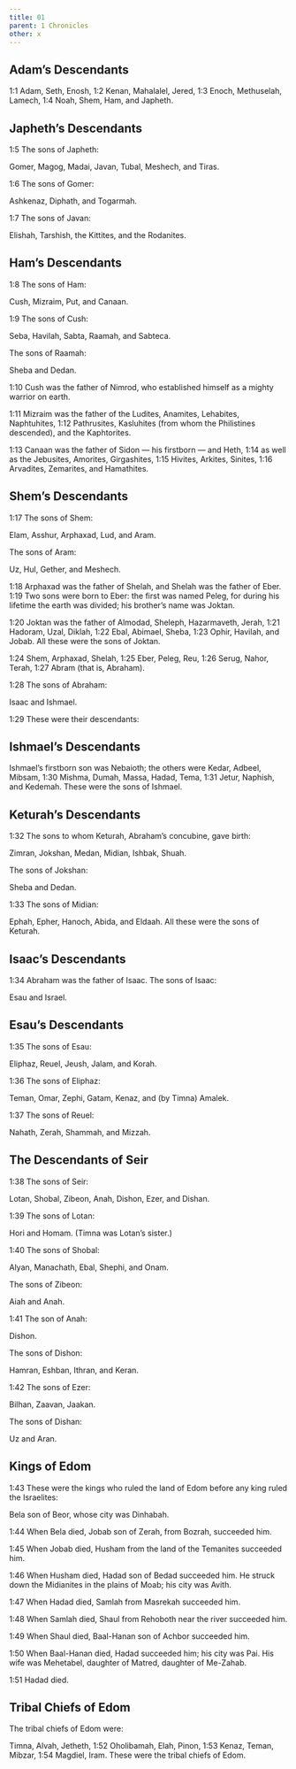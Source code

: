 ```yaml
---
title: 01
parent: 1 Chronicles
other: x
---
```


## Adam’s Descendants

<a name="1:1">1:1</a> Adam, Seth, Enosh, <a name="1:2">1:2</a> Kenan, Mahalalel, Jered, <a name="1:3">1:3</a> Enoch, Methuselah, Lamech, <a name="1:4">1:4</a> Noah, Shem, Ham, and Japheth.

## Japheth’s Descendants

<a name="1:5">1:5</a> The sons of Japheth:

Gomer, Magog, Madai, Javan, Tubal, Meshech, and Tiras.

<a name="1:6">1:6</a> The sons of Gomer:

Ashkenaz, Diphath, and Togarmah.

<a name="1:7">1:7</a> The sons of Javan:

Elishah, Tarshish, the Kittites, and the Rodanites.

## Ham’s Descendants

<a name="1:8">1:8</a> The sons of Ham:

Cush, Mizraim, Put, and Canaan.

<a name="1:9">1:9</a> The sons of Cush:

Seba, Havilah, Sabta, Raamah, and Sabteca.

The sons of Raamah:

Sheba and Dedan.

<a name="1:10">1:10</a> Cush was the father of Nimrod, who established himself as a mighty warrior on earth.

<a name="1:11">1:11</a> Mizraim was the father of the Ludites, Anamites, Lehabites, Naphtuhites, <a name="1:12">1:12</a> Pathrusites, Kasluhites (from whom the Philistines descended), and the Kaphtorites.

<a name="1:13">1:13</a> Canaan was the father of Sidon — his firstborn — and Heth, <a name="1:14">1:14</a> as well as the Jebusites, Amorites, Girgashites, <a name="1:15">1:15</a> Hivites, Arkites, Sinites, <a name="1:16">1:16</a> Arvadites, Zemarites, and Hamathites.

## Shem’s Descendants

<a name="1:17">1:17</a> The sons of Shem:

Elam, Asshur, Arphaxad, Lud, and Aram.

The sons of Aram:

Uz, Hul, Gether, and Meshech.

<a name="1:18">1:18</a> Arphaxad was the father of Shelah, and Shelah was the father of Eber. <a name="1:19">1:19</a> Two sons were born to Eber: the first was named Peleg, for during his lifetime the earth was divided; his brother’s name was Joktan.

<a name="1:20">1:20</a> Joktan was the father of Almodad, Sheleph, Hazarmaveth, Jerah, <a name="1:21">1:21</a> Hadoram, Uzal, Diklah, <a name="1:22">1:22</a> Ebal, Abimael, Sheba, <a name="1:23">1:23</a> Ophir, Havilah, and Jobab. All these were the sons of Joktan.

<a name="1:24">1:24</a> Shem, Arphaxad, Shelah, <a name="1:25">1:25</a> Eber, Peleg, Reu, <a name="1:26">1:26</a> Serug, Nahor, Terah, <a name="1:27">1:27</a> Abram (that is, Abraham).

<a name="1:28">1:28</a> The sons of Abraham:

Isaac and Ishmael.

<a name="1:29">1:29</a> These were their descendants:

## Ishmael’s Descendants

Ishmael’s firstborn son was Nebaioth; the others were Kedar, Adbeel, Mibsam, <a name="1:30">1:30</a> Mishma, Dumah, Massa, Hadad, Tema, <a name="1:31">1:31</a> Jetur, Naphish, and Kedemah. These were the sons of Ishmael.

## Keturah’s Descendants

<a name="1:32">1:32</a> The sons to whom Keturah, Abraham’s concubine, gave birth:

Zimran, Jokshan, Medan, Midian, Ishbak, Shuah.

The sons of Jokshan:

Sheba and Dedan.

<a name="1:33">1:33</a> The sons of Midian:

Ephah, Epher, Hanoch, Abida, and Eldaah. All these were the sons of Keturah.

## Isaac’s Descendants

<a name="1:34">1:34</a> Abraham was the father of Isaac. The sons of Isaac:

Esau and Israel.

## Esau’s Descendants

<a name="1:35">1:35</a> The sons of Esau:

Eliphaz, Reuel, Jeush, Jalam, and Korah.

<a name="1:36">1:36</a> The sons of Eliphaz:

Teman, Omar, Zephi, Gatam, Kenaz, and (by Timna) Amalek.

<a name="1:37">1:37</a> The sons of Reuel:

Nahath, Zerah, Shammah, and Mizzah.

## The Descendants of Seir

<a name="1:38">1:38</a> The sons of Seir:

Lotan, Shobal, Zibeon, Anah, Dishon, Ezer, and Dishan.

<a name="1:39">1:39</a> The sons of Lotan:

Hori and Homam. (Timna was Lotan’s sister.)

<a name="1:40">1:40</a> The sons of Shobal:

Alyan, Manachath, Ebal, Shephi, and Onam.

The sons of Zibeon:

Aiah and Anah.

<a name="1:41">1:41</a> The son of Anah:

Dishon.

The sons of Dishon:

Hamran, Eshban, Ithran, and Keran.

<a name="1:42">1:42</a> The sons of Ezer:

Bilhan, Zaavan, Jaakan.

The sons of Dishan:

Uz and Aran.

## Kings of Edom

<a name="1:43">1:43</a> These were the kings who ruled the land of Edom before any king ruled the Israelites:

Bela son of Beor, whose city was Dinhabah.

<a name="1:44">1:44</a> When Bela died, Jobab son of Zerah, from Bozrah, succeeded him.

<a name="1:45">1:45</a> When Jobab died, Husham from the land of the Temanites succeeded him.

<a name="1:46">1:46</a> When Husham died, Hadad son of Bedad succeeded him. He struck down the Midianites in the plains of Moab; his city was Avith.

<a name="1:47">1:47</a> When Hadad died, Samlah from Masrekah succeeded him.

<a name="1:48">1:48</a> When Samlah died, Shaul from Rehoboth near the river succeeded him.

<a name="1:49">1:49</a> When Shaul died, Baal-Hanan son of Achbor succeeded him.

<a name="1:50">1:50</a> When Baal-Hanan died, Hadad succeeded him; his city was Pai. His wife was Mehetabel, daughter of Matred, daughter of Me-Zahab.

<a name="1:51">1:51</a> Hadad died.

## Tribal Chiefs of Edom

The tribal chiefs of Edom were:

Timna, Alvah, Jetheth, <a name="1:52">1:52</a> Oholibamah, Elah, Pinon, <a name="1:53">1:53</a> Kenaz, Teman, Mibzar, <a name="1:54">1:54</a> Magdiel, Iram. These were the tribal chiefs of Edom.
